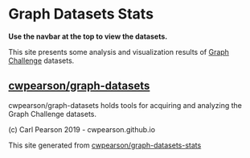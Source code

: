 # Graph Datasets Stats

**Use the navbar at the top to view the datasets.**

This site presents some analysis and visualization results of [Graph Challenge](https://graphchallenge.mit.edu) datasets.


## [cwpearson/graph-datasets](https://github.com/cwpearson/graph-datasets)

cwpearson/graph-datasets holds tools for acquiring and analyzing the Graph Challenge datasets.


(c) Carl Pearson 2019 - cwpearson.github.io

This site generated from [cwpearson/graph-datasets-stats](https://github.com/cwpearson/graph-datasets-stats)

